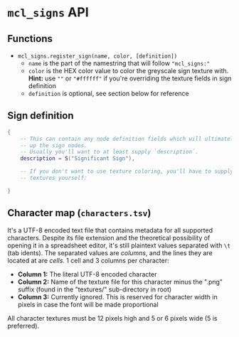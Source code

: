 # `mcl_signs` API

## Functions

* `mcl_signs.register_sign(name, color, [definition])`
	* `name` is the part of the namestring that will follow `"mcl_signs:"`
	* `color` is the HEX color value to color the greyscale sign texture with.
	  **Hint:** use `""` or `"#ffffff"` if you're overriding the texture fields
	  in sign definition
	* `definition` is optional, see section below for reference

## Sign definition

```lua
{
	-- This can contain any node definition fields which will ultimately make
	-- up the sign nodes.
	-- Usually you'll want to at least supply `description`.
	description = S("Significant Sign"),

    -- If you don't want to use texture coloring, you'll have to supply the
	-- textures yourself:

}
```

## Character map (`characters.tsv`)

It's a UTF-8 encoded text file that contains metadata for all supported
characters. Despite its file extension and the theoretical possibility of
opening it in a spreadsheet editor, it's still plaintext values separated with
`\t` (tab idents). The separated values are _columns_, and the lines they are
located at are _cells_. 1 cell and 3 columns per character:

* **Column 1:** The literal UTF-8 encoded character
* **Column 2:** Name of the texture file for this character minus the ".png"
  suffix (found in the "textures/" sub-directory in root)
* **Column 3:** Currently ignored. This is reserved for character width in
  pixels in case the font will be made proportional

All character textures must be 12 pixels high and 5 or 6 pixels wide (5
is preferred).
